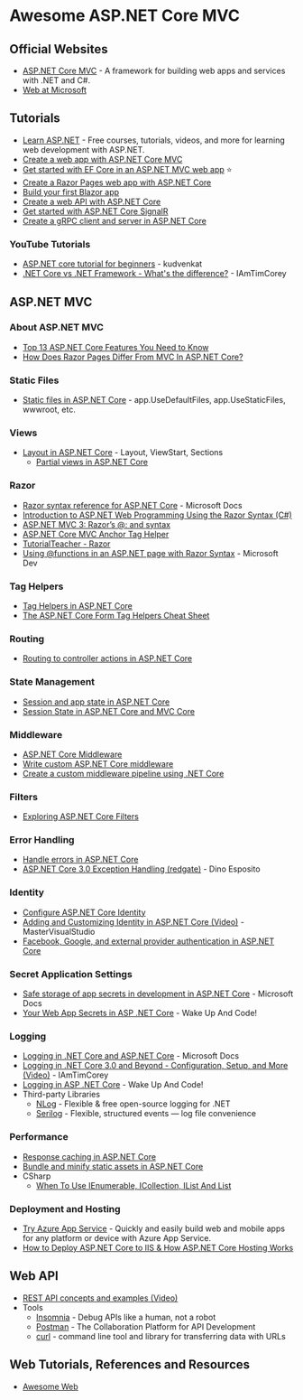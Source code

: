 # Awesome ASP.NET Core MVC

## Official Websites
* [ASP.NET Core MVC](https://dotnet.microsoft.com/apps/aspnet) - A framework for building web apps and services with .NET and C#.
* [Web at Microsoft](https://developer.microsoft.com/en-us/web/)

## Tutorials
* [Learn ASP.NET](https://dotnet.microsoft.com/learn/aspnet) - Free courses, tutorials, videos, and more for learning web development with ASP.NET.
* [Create a web app with ASP.NET Core MVC](https://docs.microsoft.com/en-us/aspnet/core/tutorials/first-mvc-app/)
* [Get started with EF Core in an ASP.NET MVC web app](https://docs.microsoft.com/en-us/aspnet/core/data/ef-mvc/intro?view=aspnetcore-2.2) :star:
* [Create a Razor Pages web app with ASP.NET Core](https://docs.microsoft.com/en-us/aspnet/core/tutorials/razor-pages/)
* [Build your first Blazor app](https://docs.microsoft.com/en-us/aspnet/core/tutorials/build-your-first-blazor-app)
* [Create a web API with ASP.NET Core](https://docs.microsoft.com/en-us/aspnet/core/tutorials/first-web-api)
* [Get started with ASP.NET Core SignalR](https://docs.microsoft.com/en-us/aspnet/core/tutorials/signalr)
* [Create a gRPC client and server in ASP.NET Core](https://docs.microsoft.com/en-us/aspnet/core/tutorials/grpc/grpc-start)

### YouTube Tutorials
* [ASP.NET core tutorial for beginners](https://www.youtube.com/playlist?list=PL6n9fhu94yhVkdrusLaQsfERmL_Jh4XmU) - kudvenkat
* [.NET Core vs .NET Framework - What's the difference?](https://www.youtube.com/watch?v=79UWvR734wI) - IAmTimCorey

## ASP.NET MVC
### About ASP.NET MVC
* [Top 13 ASP.NET Core Features You Need to Know](https://stackify.com/asp-net-core-features/)
* [How Does Razor Pages Differ From MVC In ASP.NET Core?](https://exceptionnotfound.net/razor-pages-how-does-it-differ-from-mvc-in-asp-net-core/)

### Static Files
* [Static files in ASP.NET Core](https://docs.microsoft.com/en-us/aspnet/core/fundamentals/static-files) - app.UseDefaultFiles, app.UseStaticFiles, wwwroot, etc.

### Views
* [Layout in ASP.NET Core](https://docs.microsoft.com/en-us/aspnet/core/mvc/views/layout?view=aspnetcore-3.0) - Layout, ViewStart, Sections
  * [Partial views in ASP.NET Core](https://docs.microsoft.com/en-us/aspnet/core/mvc/views/partial)

### Razor
* [Razor syntax reference for ASP.NET Core](https://docs.microsoft.com/en-us/aspnet/core/mvc/views/razor?view=aspnetcore-3.0) - Microsoft Docs
* [Introduction to ASP.NET Web Programming Using the Razor Syntax (C#)](https://docs.microsoft.com/en-us/aspnet/web-pages/overview/getting-started/introducing-razor-syntax-c)
* [ASP.NET MVC 3: Razor’s @: and <text> syntax](https://weblogs.asp.net/scottgu/asp-net-mvc-3-razor-s-and-lt-text-gt-syntax)
* [ASP.NET Core MVC Anchor Tag Helper](https://www.davepaquette.com/archive/2015/06/01/mvc-6-anchor-tag-helper.aspx)
* [TutorialTeacher - Razor](http://www.tutorialsteacher.com/mvc/razor-syntax)
* [Using @functions in an ASP.NET page with Razor Syntax](https://blogs.msdn.microsoft.com/timlee/2010/07/30/using-functions-in-an-asp-net-page-with-razor-syntax/) - Microsoft Dev
 
### Tag Helpers
* [Tag Helpers in ASP.NET Core](https://docs.microsoft.com/en-us/aspnet/core/mvc/views/tag-helpers/intro)
* [The ASP.NET Core Form Tag Helpers Cheat Sheet](https://jonhilton.net/aspnet-core-forms-cheat-sheet/)

### Routing
  * [Routing to controller actions in ASP.NET Core](https://docs.microsoft.com/en-us/aspnet/core/mvc/controllers/routing)

### State Management
* [Session and app state in ASP.NET Core](https://docs.microsoft.com/en-us/aspnet/core/fundamentals/app-state)
* [Session State in ASP.NET Core and MVC Core](https://dzone.com/articles/session-state-in-aspnet-core-and-mvc-core)

### Middleware
  * [ASP.NET Core Middleware](https://docs.microsoft.com/en-us/aspnet/core/fundamentals/middleware/?view=aspnetcore-3.0)
  * [Write custom ASP.NET Core middleware](https://docs.microsoft.com/en-us/aspnet/core/fundamentals/middleware/write)
  * [Create a custom middleware pipeline using .NET Core](https://medium.com/@huzaifa.asif/create-a-custom-middleware-pipeline-using-net-core-c60fde242ad9)
 
### Filters
* [Exploring ASP.NET Core Filters](https://www.dotnettricks.com/learn/aspnetcore/mvc-core-filters-real-world-exmaple)

### Error Handling
* [Handle errors in ASP.NET Core](https://docs.microsoft.com/en-us/aspnet/core/fundamentals/error-handling)
* [ASP.NET Core 3.0 Exception Handling (redgate)](https://www.red-gate.com/simple-talk/dotnet/net-development/asp-net-core-3-0-exception-handling/) - Dino Esposito

### Identity
* [Configure ASP.NET Core Identity](https://docs.microsoft.com/en-us/aspnet/core/security/authentication/identity-configuration)
* [Adding and Customizing Identity in ASP.NET Core (Video)](https://www.youtube.com/watch?v=GblxFZpR10w) - MasterVisualStudio
* [Facebook, Google, and external provider authentication in ASP.NET Core](https://docs.microsoft.com/en-us/aspnet/core/security/authentication/social/)

### Secret Application Settings 
* [Safe storage of app secrets in development in ASP.NET Core](https://docs.microsoft.com/en-us/aspnet/core/security/app-secrets) - Microsoft Docs
* [Your Web App Secrets in ASP .NET Core](https://wakeupandcode.com/your-web-app-secrets-in-asp-net-core/) - Wake Up And Code!

### Logging
* [Logging in .NET Core and ASP.NET Core](https://docs.microsoft.com/en-us/aspnet/core/fundamentals/logging) - Microsoft Docs
* [Logging in .NET Core 3.0 and Beyond - Configuration, Setup, and More (Video)](https://www.youtube.com/watch?v=oXNslgIXIbQ) - 
IAmTimCorey
* [Logging in ASP .NET Core](https://wakeupandcode.com/logging-in-asp-net-core/) - Wake Up And Code!  
* Third-party Libraries
  * [NLog](https://nlog-project.org/) - Flexible & free open-source logging for .NET
  * [Serilog](https://serilog.net/) - Flexible, structured events — log file convenience
### Performance
* [Response caching in ASP.NET Core](https://docs.microsoft.com/en-us/aspnet/core/performance/caching/response?view=aspnetcore-3.0)
* [Bundle and minify static assets in ASP.NET Core](https://docs.microsoft.com/en-us/aspnet/core/client-side/bundling-and-minification)
* CSharp
  * [When To Use IEnumerable, ICollection, IList And List](https://www.claudiobernasconi.ch/2013/07/22/when-to-use-ienumerable-icollection-ilist-and-list/)
  
###  Deployment and Hosting
* [Try Azure App Service](http://tryappservice.azure.com) - Quickly and easily build web and mobile apps for any platform or device with Azure App Service.
* [How to Deploy ASP.NET Core to IIS & How ASP.NET Core Hosting Works](https://stackify.com/how-to-deploy-asp-net-core-to-iis/)
  
## Web API
* [REST API concepts and examples (Video)](https://www.youtube.com/watch?v=7YcW25PHnAA)
* Tools
  * [Insomnia](https://insomnia.rest/) - Debug APIs like a human, not a robot
  * [Postman](https://www.getpostman.com/) - The Collaboration Platform for API Development
  * [curl](https://curl.haxx.se/) - command line tool and library for transferring data with URLs

## Web Tutorials, References and Resources
* [Awesome Web](https://github.com/NajiElKotob/Awesome-Web)
